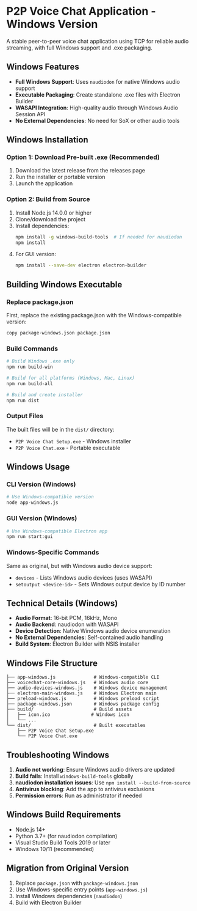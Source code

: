 # P2P Voice Chat Application - Windows Version

A stable peer-to-peer voice chat application using TCP for reliable audio streaming, with full Windows support and .exe packaging.

## Windows Features

- **Full Windows Support**: Uses `naudiodon` for native Windows audio support
- **Executable Packaging**: Create standalone .exe files with Electron Builder
- **WASAPI Integration**: High-quality audio through Windows Audio Session API
- **No External Dependencies**: No need for SoX or other audio tools

## Windows Installation

### Option 1: Download Pre-built .exe (Recommended)
1. Download the latest release from the releases page
2. Run the installer or portable version
3. Launch the application

### Option 2: Build from Source
1. Install Node.js 14.0.0 or higher
2. Clone/download the project
3. Install dependencies:
   ```bash
   npm install -g windows-build-tools  # If needed for naudiodon
   npm install
   ```
4. For GUI version:
   ```bash
   npm install --save-dev electron electron-builder
   ```

## Building Windows Executable

### Replace package.json
First, replace the existing package.json with the Windows-compatible version:
```bash
copy package-windows.json package.json
```

### Build Commands
```bash
# Build Windows .exe only
npm run build-win

# Build for all platforms (Windows, Mac, Linux)
npm run build-all

# Build and create installer
npm run dist
```

### Output Files
The built files will be in the `dist/` directory:
- `P2P Voice Chat Setup.exe` - Windows installer
- `P2P Voice Chat.exe` - Portable executable

## Windows Usage

### CLI Version (Windows)
```bash
# Use Windows-compatible version
node app-windows.js
```

### GUI Version (Windows)
```bash
# Use Windows-compatible Electron app
npm run start:gui
```

### Windows-Specific Commands
Same as original, but with Windows audio device support:
- `devices` - Lists Windows audio devices (uses WASAPI)
- `setoutput <device-id>` - Sets Windows output device by ID number

## Technical Details (Windows)

- **Audio Format**: 16-bit PCM, 16kHz, Mono
- **Audio Backend**: naudiodon with WASAPI
- **Device Detection**: Native Windows audio device enumeration
- **No External Dependencies**: Self-contained audio handling
- **Build System**: Electron Builder with NSIS installer

## Windows File Structure

```
├── app-windows.js              # Windows-compatible CLI
├── voicechat-core-windows.js   # Windows audio core
├── audio-devices-windows.js    # Windows device management
├── electron-main-windows.js    # Windows Electron main
├── preload-windows.js          # Windows preload script
├── package-windows.json        # Windows package config
├── build/                      # Build assets
│   ├── icon.ico               # Windows icon
│   └── ...
└── dist/                       # Built executables
    ├── P2P Voice Chat Setup.exe
    └── P2P Voice Chat.exe
```

## Troubleshooting Windows

1. **Audio not working**: Ensure Windows audio drivers are updated
2. **Build fails**: Install `windows-build-tools` globally
3. **naudiodon installation issues**: Use `npm install --build-from-source`
4. **Antivirus blocking**: Add the app to antivirus exclusions
5. **Permission errors**: Run as administrator if needed

## Windows Build Requirements

- Node.js 14+ 
- Python 3.7+ (for naudiodon compilation)
- Visual Studio Build Tools 2019 or later
- Windows 10/11 (recommended)

## Migration from Original Version

1. Replace `package.json` with `package-windows.json`
2. Use Windows-specific entry points (`app-windows.js`)
3. Install Windows dependencies (`naudiodon`)
4. Build with Electron Builder